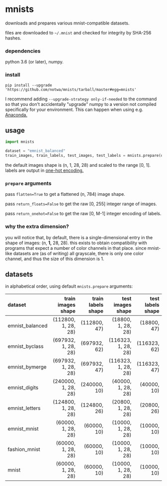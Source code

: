 # mnists

downloads and prepares various mnist-compatible datasets.

files are downloaded to `~/.mnist`
and checked for integrity by SHA-256 hashes.

### dependencies

python 3.6 (or later), numpy.

### install

`pip install --upgrade 'https://github.com/notwa/mnists/tarball/master#egg=mnists'`

I recommend adding `--upgrade-strategy only-if-needed` to the command
so that you don't accidentally "upgrade" numpy to
a version not compiled specifically for your environment.
This can happen when using e.g. [Anaconda.][anaconda]

[anaconda]: //www.anaconda.com/

## usage

```python
import mnists

dataset = "emnist_balanced"
train_images, train_labels, test_images, test_labels = mnists.prepare(dataset)
```

the default images shape is (n, 1, 28, 28) and scaled to the range [0, 1].
labels are output in [one-hot encoding.][onehot]

[onehot]: //machinelearningmastery.com/why-one-hot-encode-data-in-machine-learning/

### `prepare` arguments

pass `flatten=True` to get a flattened (n, 784) image shape.

pass `return_floats=False` to get the raw [0, 255] integer range of images.

pass `return_onehot=False` to get the raw [0, M-1] integer encoding of labels.

### why the extra dimension?

you will notice that, by default,
there is a single-dimensional entry in the shape of images:
(n, **1,** 28, 28).
this exists to obtain compatibility with programs that
expect a number of color channels in that place.
since mnist-like datasets are (as of writing) all grayscale,
there is only one color channel, and thus the size of this dimension is 1.

## datasets

in alphabetical order, using default `mnists.prepare` arguments:

[emnist]: //www.nist.gov/itl/iad/image-group/emnist-dataset
[fashion-mnist]: //github.com/zalandoresearch/fashion-mnist
[mnist]: http://yann.lecun.com/exdb/mnist/

| dataset              | train images shape   | train labels shape   | test images shape    | test labels shape    |
| :---                 | ---:                 | ---:                 | ---:                 | ---:                 |
| emnist\_balanced     | (112800, 1, 28, 28)  | (112800, 47)         | (18800, 1, 28, 28)   | (18800, 47)          |
| emnist\_byclass      | (697932, 1, 28, 28)  | (697932, 62)         | (116323, 1, 28, 28)  | (116323, 62)         |
| emnist\_bymerge      | (697932, 1, 28, 28)  | (697932, 47)         | (116323, 1, 28, 28)  | (116323, 47)         |
| emnist\_digits       | (240000, 1, 28, 28)  | (240000, 10)         | (40000, 1, 28, 28)   | (40000, 10)          |
| emnist\_letters      | (124800, 1, 28, 28)  | (124800, 26)         | (20800, 1, 28, 28)   | (20800, 26)          |
| emnist\_mnist        | (60000, 1, 28, 28)   | (60000, 10)          | (10000, 1, 28, 28)   | (10000, 10)          |
| fashion\_mnist       | (60000, 1, 28, 28)   | (60000, 10)          | (10000, 1, 28, 28)   | (10000, 10)          |
| mnist                | (60000, 1, 28, 28)   | (60000, 10)          | (10000, 1, 28, 28)   | (10000, 10)          |
